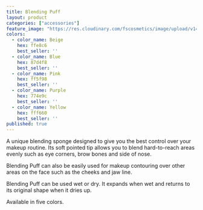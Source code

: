 ```yaml
---
title: Blending Puff
layout: product
categories: ["accessories"]
feature_image: "https://res.cloudinary.com/fscosmetics/image/upload/v1474872006/products/blending_puff.jpg"
colors:
  - color_name: Beige
    hex: ffe8c6
    best_seller: ''
  - color_name: Blue
    hex: 87d4f8
    best_seller: ''
  - color_name: Pink
    hex: ff5f98
    best_seller: ''
  - color_name: Purple
    hex: 774e9c
    best_seller: ''
  - color_name: Yellow
    hex: fff660
    best_seller: ''
published: true
---
```

A unique blending sponge designed to give you the best control over your makeup routine. Its soft pointed tip allows you to blend hard-to-reach areas evenly such as eye corners, brow bones and side of nose.

Blending Puff can also be easily used for makeup contouring over other areas on the face such as the cheeks and jaw line.

Blending Puff can be used wet or dry. It expands when wet and returns to its original shape when it dries up.

Available in five colors.
